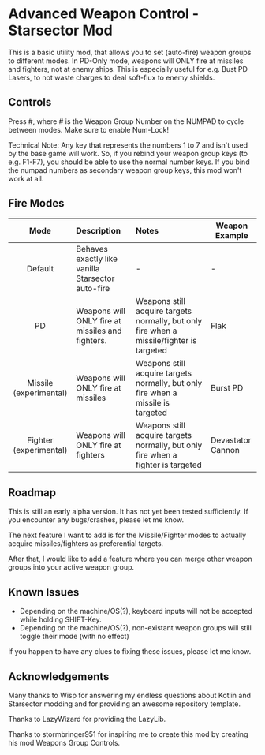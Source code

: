 # Advanced Weapon Control - Starsector Mod

This is a basic utility mod, that allows you to set (auto-fire) weapon groups to different modes.
In PD-Only mode, weapons will ONLY fire at missiles and fighters, not at enemy ships.
This is especially useful for e.g. Bust PD Lasers, to not waste charges to deal soft-flux to enemy shields.

## Controls

Press #, where # is the Weapon Group Number on the NUMPAD to cycle between modes. Make sure to enable Num-Lock!

Technical Note: Any key that represents the numbers 1 to 7 and isn't used by the base game will work.
So, if you rebind your weapon group keys (to e.g. F1-F7), you should be able to use the normal number keys.
If you bind the numpad numbers as secondary weapon group keys, this mod won't work at all.

## Fire Modes

Mode | Description | Notes | Weapon Example
:---: | :--- | :--- | ---
Default | Behaves exactly like vanilla Starsector auto-fire | - | -
PD | Weapons will ONLY fire at missiles and fighters. | Weapons still acquire targets normally, but only fire when a missile/fighter is targeted | Flak
Missile (experimental) | Weapons will ONLY fire at missiles | Weapons still acquire targets normally, but only fire when a missile is targeted | Burst PD
Fighter (experimental) | Weapons will ONLY fire at fighters | Weapons still acquire targets normally, but only fire when a fighter is targeted | Devastator Cannon

## Roadmap

This is still an early alpha version. It has not yet been tested sufficiently. If you encounter any bugs/crashes,
please let me know.

The next feature I want to add is for the Missile/Fighter modes to actually acquire missiles/fighters as preferential targets.

After that, I would like to add a feature where you can merge other weapon groups into your active weapon group.

## Known Issues

- Depending on the machine/OS(?), keyboard inputs will not be accepted while holding SHIFT-Key.
- Depending on the machine/OS(?), non-existant weapon groups will still toggle their mode (with no effect)

If you happen to have any clues to fixing these issues, please let me know.

## Acknowledgements

Many thanks to Wisp for answering my endless questions about Kotlin and Starsector modding and for providing
an awesome repository template.

Thanks to LazyWizard for providing the LazyLib.

Thanks to stormbringer951 for inspiring me to create this mod by creating his mod Weapons Group Controls.